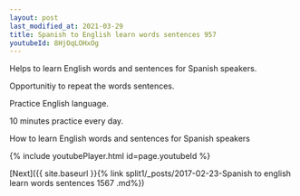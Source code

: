 ```yaml
---
layout: post
last_modified_at: 2021-03-29
title: Spanish to English learn words sentences 957 
youtubeId: 8HjOqLOHxOg
---
```

 
 
Helps to learn English words and sentences for Spanish speakers.

Opportunitiy to repeat the words sentences. 

Practice English language. 
 
10 minutes practice every day. 
 
How to learn English words and sentences for Spanish speakers 
 
{% include youtubePlayer.html id=page.youtubeId %}
 
 
[Next]({{ site.baseurl }}{% link  split1/_posts/2017-02-23-Spanish to english learn words sentences 1567 .md%})
 
